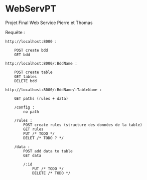 # WebServPT
Projet Final Web Service Pierre et Thomas

Requête :

    http://localhost:8000 : 

        POST create bdd
        GET bdd
    
    http://localhost:8000/:BddName :

        POST create table
        GET tables
        DELETE bdd

    http://localhost:8000/:BddName/:TableName :

        GET paths (rules + data)

        /config :
            no path

        /rules :
            POST create rules (structure des données de la table)
            GET rules
            PUT /* TODO */
            DELET /* TODO ? */

        /data :
            POST add data to table
            GET data

            /:id
                PUT /* TODO */
                DELETE /* TODO */
        
